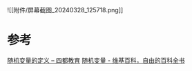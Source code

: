 
![[附件/屏幕截图_20240328_125718.png]]

# 参考
[随机变量的定义 – 四都教育](https://www.sudoedu.com/%e6%a6%82%e7%8e%87%e7%bb%9f%e8%ae%a1%e8%a7%86%e9%a2%91%e8%af%be%e7%a8%8b/%e9%9a%8f%e6%9c%ba%e5%8f%98%e9%87%8f%e5%8f%8a%e5%85%b6%e5%88%86%e5%b8%83/%e9%9a%8f%e6%9c%ba%e5%8f%98%e9%87%8f%e7%9a%84%e5%ae%9a%e4%b9%89/)
[随机变量 - 维基百科，自由的百科全书](https://zh.wikipedia.org/zh-hans/%E9%9A%8F%E6%9C%BA%E5%8F%98%E9%87%8F)